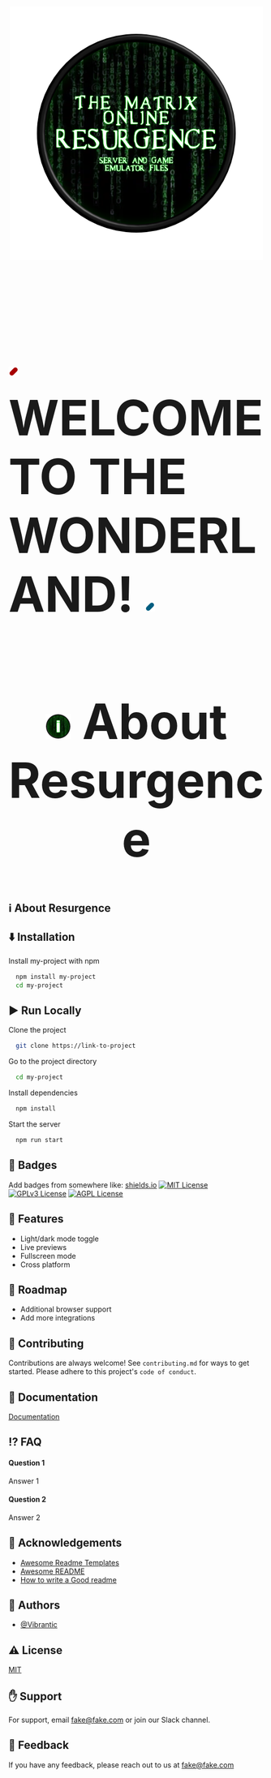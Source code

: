 <p align="center">
  <img src="https://github.com/Vibrantic/mxo-resurgence/blob/master/github_files/images/resurgence_banner.png" />
</p>

<h1 style="font-size:10vw">
  <img src="https://github.com/Vibrantic/mxo-resurgence/blob/master/github_files/images/red_pill.png" />
  WELCOME TO THE WONDERLAND!
  <img src="https://github.com/Vibrantic/mxo-resurgence/blob/master/github_files/images/blue_pill.png" />
</h1>

<h1 style="font-size:10vw" align="center">
  <img src="https://github.com/Vibrantic/mxo-resurgence/blob/master/github_files/images/about.png" />
  About Resurgence
</h1>

## :information_source: About Resurgence

## :arrow_down: Installation
Install my-project with npm
```bash
  npm install my-project
  cd my-project
```

## :arrow_forward: Run Locally
Clone the project
```bash
  git clone https://link-to-project
```
Go to the project directory
```bash
  cd my-project
```
Install dependencies
```bash
  npm install
```
Start the server
```bash
  npm run start
```

## :name_badge: Badges
Add badges from somewhere like: [shields.io](https://shields.io/)
[![MIT License](https://img.shields.io/badge/License-MIT-green.svg)](https://choosealicense.com/licenses/mit/)
[![GPLv3 License](https://img.shields.io/badge/License-GPL%20v3-yellow.svg)](https://opensource.org/licenses/)
[![AGPL License](https://img.shields.io/badge/license-AGPL-blue.svg)](http://www.gnu.org/licenses/agpl-3.0)

## :100: Features
- Light/dark mode toggle
- Live previews
- Fullscreen mode
- Cross platform

## :triangular_flag_on_post: Roadmap
- Additional browser support
- Add more integrations

## :muscle: Contributing
Contributions are always welcome!
See `contributing.md` for ways to get started.
Please adhere to this project's `code of conduct`.

## :green_book: Documentation
[Documentation](https://linktodocumentation)

## :interrobang: FAQ
#### Question 1
Answer 1
#### Question 2
Answer 2

## :gift_heart: Acknowledgements
 - [Awesome Readme Templates](https://awesomeopensource.com/project/elangosundar/awesome-README-templates)
 - [Awesome README](https://github.com/matiassingers/awesome-readme)
 - [How to write a Good readme](https://bulldogjob.com/news/449-how-to-write-a-good-readme-for-your-github-project)

## :pencil: Authors
- [@Vibrantic](https://www.github.com/vibrantic)

## :warning: License
[MIT](https://choosealicense.com/licenses/mit/)

## :raised_hand: Support
For support, email fake@fake.com or join our Slack channel.

## :open_hands: Feedback
If you have any feedback, please reach out to us at fake@fake.com


